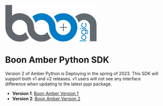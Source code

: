 ![Logo](https://github.com/boonlogic/amber-python-sdk/blob/master/docs/BoonLogic.png?raw=true)

# Boon Amber Python SDK

Version 2 of Amber Python is Deploying in the spring of 2023.  This SDK will support both v1 and v2 releases.
v1 users will not see any interface difference when updating to the latest pypi package.

- __Version 1__: [Boon Amber Version 1](https://boonlogic.github.io/amber-python-sdk/boonamber/v1/README.html)
- __Version 2__: [Boon Amber Version 2](https://boonlogic.github.io/amber-python-sdk/boonamber/v2/README.html)
